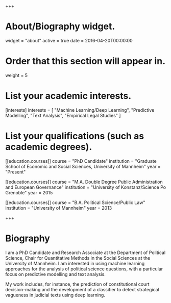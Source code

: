 +++
# About/Biography widget.
widget = "about"
active = true
date = 2016-04-20T00:00:00

# Order that this section will appear in.
weight = 5

# List your academic interests.
[interests]
  interests = [
    "Machine Learning/Deep Learning",
    "Predictive Modelling",
    "Text Analysis",
    "Empirical Legal Studies"
  ]

# List your qualifications (such as academic degrees).
[[education.courses]]
  course = "PhD Candidate"
  institution = "Graduate School of Economic and Social Sciences, University of Mannheim"
  year = "Present"

[[education.courses]]
  course = "M.A. Double Degree Public Administration and European Governance"
  institution = "University of Konstanz/Science Po Grenoble"
  year = 2015

[[education.courses]]
  course = "B.A. Political Science/Public Law"
  institution = "University of Mannheim"
  year = 2013
 
+++

# Biography

I am a PhD Candidate and Research Associate at the Department of Political Science, Chair for 
Quantitative Methods in the Social Sciences at the University of Mannheim. I am interested in using machine learning approaches for the analysis of political science questions, with a particular focus on predictive modelling and text analysis. 

My work includes, for instance, the prediction of constitutional court decision-making and the development of a classifier to detect strategical vagueness in judicial texts using deep learning. 

